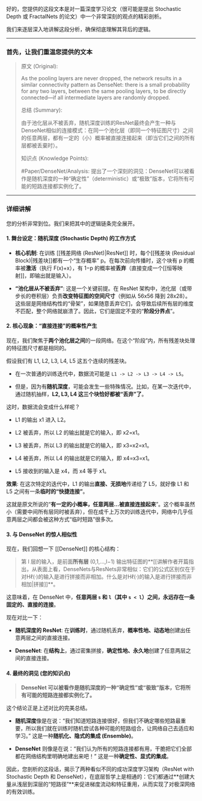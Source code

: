好的，您提供的这段文本是对一篇深度学习论文（很可能是提出 Stochastic Depth 或 FractalNets 的论文）中一个非常深刻的观点的精彩剖析。

我们来逐层深入地讲解这段分析，确保彻底理解其背后的逻辑。

---

### 首先，让我们重温您提供的文本

> 原文 (Original):
> 
> As the pooling layers are never dropped, the network results in a similar connectivity pattern as DenseNet: there is a small probability for any two layers, between the same pooling layers, to be directly connected—if all intermediate layers are randomly dropped.
> 
> 总结 (Summary):
> 
> 由于池化层从不被丢弃，随机深度训练的ResNet最终会产生一种与DenseNet相似的连接模式：在同一个池化层（即同一个特征图尺寸）之间的任意两层，都有一定的（小）概率被直接连接起来（即当它们之间的所有层都被丢棄时）。
> 
> 知识点 (Knowledge Points):
> 
> #Paper/DenseNet/Analysis: 提出了一个深刻的洞见：DenseNet可以被看作是随机深度的一种“确定性”（deterministic）或“极致”版本，它将所有可能的短路连接都实例化了。

---

### 详细讲解

您的分析非常到位。我们来把其中的逻辑链条完全展开。

#### 1. 舞台设定：随机深度 (Stochastic Depth) 的工作方式

- **核心机制**: 在训练 [[残差网络 (ResNet)|ResNet]] 时，每个[[残差块 (Residual Block)|残差块]]都有一个“生存概率” p。在每次前向传播时，这个块有 p 的概率被**激活**（执行 F(x)+x），有 1−p 的概率被**丢弃**（直接变成一个[[恒等映射]]，即输出就是输入）。
    
- **“池化层从不被丢弃”**: 这是一个关键前提。在 ResNet 架构中，池化层（或带步长的卷积层）负责**改变特征图的空间尺寸**（例如从 56x56 降到 28x28）。这些层是网络结构性的“骨架”，如果随意丢弃它们，会导致后续所有层的维度不匹配，整个网络就崩溃了。因此，它们是固定不变的“**阶段分界点**”。
    

#### 2. 核心现象：“直接连接”的概率性产生

现在，我们聚焦于**两个池化层之间**的一段网络。在这个“阶段”内，所有残差块处理的特征图尺寸都是相同的。

假设我们有 L1, L2, L3, L4, L5 这五个连续的残差块。

- 在一次普通的训练迭代中，数据流可能是 `L1 -> L2 -> L3 -> L4 -> L5`。
    
- 但是，因为有**随机深度**，可能会发生一些特殊情况。比如，在某一次迭代中，通过随机抽样，**L2, L3, L4 这三个块恰好都被“丢弃”了**。
    

这时，数据流会变成什么样呢？

- L1 的输出 x1​ 进入 L2。
    
- L2 被丢弃，所以 L2 的输出就是它的输入，即 x2​=x1​。
    
- L3 被丢弃，所以 L3 的输出就是它的输入，即 x3​=x2​=x1​。
    
- L4 被丢弃，所以 L4 的输出就是它的输入，即 x4​=x3​=x1​。
    
- L5 接收到的输入是 x4​，而 x4​ 等于 x1​。
    

**效果**: 在这次特定的迭代中，L1 的输出**直接、无损地**传递给了 L5，就好像 L1 和 L5 之间有一条**临时的“快捷连接”**。

这就是原文所说的“**有一定的小概率，任意两层...被直接连接起来**”。这个概率虽然小（需要中间所有层同时被丢弃），但在成千上万次的训练迭代中，网络中几乎任意两层之间都会被这种方式“临时短路”很多次。

#### 3. 与 DenseNet 的惊人相似性

现在，我们回想一下 [[DenseNet]] 的核心结构：

> 第 l 层的输入，是前面**所有层** (0,1,…,l−1) 输出特征图的**[[讲解作者开篇指出，从表面上看，DenseNets与ResNets非常相似：它们的公式区别仅在于对Hℓ(·)的输入是进行拼接而非相加。什么是对Hℓ(·)的输入是进行拼接而非相加|拼接]]**。

这意味着，在 DenseNet 中，**任意两层 `s` 和 `l`（其中 `s < l`）之间，永远存在一条固定的、直接的连接**。

现在对比一下：

- **随机深度的 ResNet**: 在**训练时**，通过随机丢弃，**概率性地、动态地**创建出任意两层之间的直接连接。
    
- **DenseNet**: 在**结构上**，通过密集拼接，**确定性地、永久地**创建了任意两层之间的直接连接。
    

#### 4. 最终的洞见 (您的知识点)

> **DenseNet 可以被看作是随机深度的一种“确定性”或“极致”版本，它将所有可能的短路连接都实例化了。**

这个结论正是上述对比的完美总结。

- **随机深度**像是在说：“我们知道短路连接很好，但我们不确定哪些短路最重要，所以我们就在训练时随机尝试各种可能的短路组合，让网络自己去适应和学习。” 这是一种**随机化、隐式的集成 (Ensemble)**。
    
- **DenseNet** 则像是在说：“我们认为所有的短路连接都有用，干脆把它们全部都在网络结构里明确地建出来吧！” 这是一种**确定性、显式的集成**。
    

因此，您剖析的这段话，揭示了两种看似不同的成功深度学习架构（ResNet with Stochastic Depth 和 DenseNet），在底层哲学上是相通的：它们都通过**创建大量从浅层到深层的“短路径”**来促进梯度流动和特征重用，从而实现了对极深网络的有效训练。